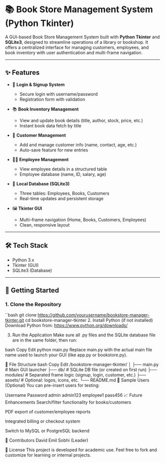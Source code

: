 # 📚 Book Store Management System (Python Tkinter)

A GUI-based Book Store Management System built with **Python Tkinter** and **SQLite3**, designed to streamline operations of a library or bookshop. It offers a centralized interface for managing customers, employees, and book inventory with user authentication and multi-frame navigation.

---

## ✨ Features

- 👤 **Login & Signup System**
  - Secure login with username/password
  - Registration form with validation

- 📚 **Book Inventory Management**
  - View and update book details (title, author, stock, price, etc.)
  - Instant book data fetch by title

- 👥 **Customer Management**
  - Add and manage customer info (name, contact, age, etc.)
  - Auto-save feature for new entries

- 🧑‍💼 **Employee Management**
  - View employee details in a structured table
  - Employee database (name, ID, salary, age)

- 💾 **Local Database (SQLite3)**
  - Three tables: Employees, Books, Customers
  - Real-time updates and persistent storage

- 🖼️ **Tkinter GUI**
  - Multi-frame navigation (Home, Books, Customers, Employees)
  - Clean, responsive layout

---

## 🛠️ Tech Stack

- Python 3.x
- Tkinter (GUI)
- SQLite3 (Database)

---

## 🚀 Getting Started

### 1. Clone the Repository

``bash
git clone https://github.com/yourusername/bookstore-manager-tkinter.git
cd bookstore-manager-tkinter
2. Install Python (if not installed)
Download Python from: https://www.python.org/downloads/

3. Run the Application
Make sure all .py files and the SQLite database file are in the same folder, then run:

bash
Copy
Edit
python main.py
Replace main.py with the actual main file name used to launch your GUI (like app.py or bookstore.py).

🧩 File Structure
bash
Copy
Edit
/bookstore-manager-tkinter/
│
├── main.py                  # Main GUI launcher
├── db/                      # SQLite DB file (or created on first run)
├── modules/                 # Separated frame logic (signup, login, customer, etc.)
├── assets/                  # Optional: logos, icons, etc.
└── README.md
🧪 Sample Users (Optional)
You can pre-insert users for testing:

Username	Password
admin	admin123
employee1	pass456
📈 Future Enhancements
Search/filter functionality for books/customers

PDF export of customer/employee reports

Integrated billing or checkout system

Switch to MySQL or PostgreSQL backend

🙌 Contributors
David Emil Sobhi (Leader)

📄 License
This project is developed for academic use. Feel free to fork and customize for learning or internal projects.

